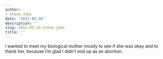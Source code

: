 ```yaml
---
author:
- Steve Jobs
date: '2012-05-16'
description: ''
slug: 2012-05-16-steve-jobs
title: ''
---
```

I wanted to meet my biological mother mostly to see if she was okay and to thank her, because I’m glad I didn’t end up as an abortion.



